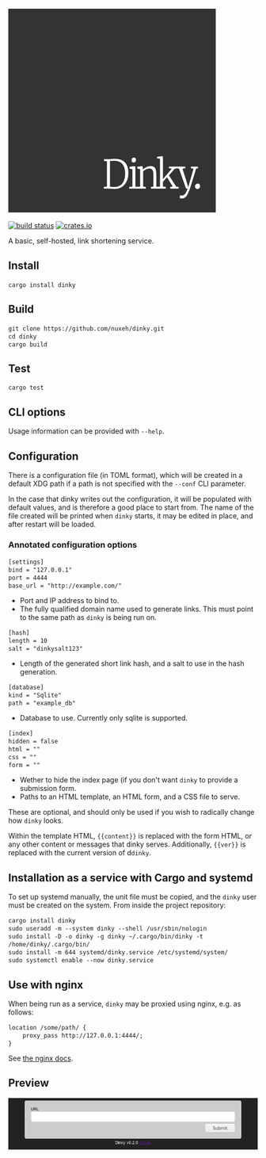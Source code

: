 ![dinky](./logo.svg "dinky")

[![build status](https://api.travis-ci.org/nuxeh/dinky.png?branch=master)](https://travis-ci.org/nuxeh/dinky)
[![crates.io](https://img.shields.io/crates/v/dinky)](https://crates.io/crates/dinky)

A basic, self-hosted, link shortening service.

## Install

    cargo install dinky

## Build

    git clone https://github.com/nuxeh/dinky.git
    cd dinky
    cargo build

## Test

    cargo test

## CLI options

Usage information can be provided with `--help`.

## Configuration

There is a configuration file (in TOML format), which will be created in a
default XDG path if a path is not specified with the `--conf` CLI parameter.

In the case that dinky writes out the configuration, it will be populated with
default values, and is therefore a good place to start from. The name of the
file created will be printed when `dinky` starts, it may be edited in place,
and after restart will be loaded.

### Annotated configuration options

~~~
[settings]
bind = "127.0.0.1"
port = 4444
base_url = "http://example.com/"
~~~

- Port and IP address to bind to.
- The fully qualified domain name used to generate links. This must point to
  the same path as `dinky` is being run on.

~~~
[hash]
length = 10
salt = "dinkysalt123"
~~~

- Length of the generated short link hash, and a salt to use in the hash
  generation.

~~~
[database]
kind = "Sqlite"
path = "example_db"
~~~

- Database to use. Currently only sqlite is supported.

~~~
[index]
hidden = false
html = ""
css = ""
form = ""
~~~

- Wether to hide the index page (if you don't want `dinky` to provide a
  submission form.
- Paths to an HTML template, an HTML form, and a CSS file to serve.

These are optional, and should only be used if you wish to radically change how
`dinky` looks.

Within the template HTML, `{{content}}` is replaced with the form HTML, or any
other content or messages that dinky serves. Additionally, `{{ver}}` is
replaced with the current version of d`dinky`.

## Installation as a service with Cargo and systemd

To set up systemd manually, the unit file must be copied, and the `dinky`
user must be created on the system. From inside the project repository:

    cargo install dinky
    sudo useradd -m --system dinky --shell /usr/sbin/nologin
    sudo install -D -o dinky -g dinky ~/.cargo/bin/dinky -t /home/dinky/.cargo/bin/
    sudo install -m 644 systemd/dinky.service /etc/systemd/system/
    sudo systemctl enable --now dinky.service

## Use with nginx

When being run as a service, `dinky` may be proxied using nginx, e.g. as
follows:

    location /some/path/ {
        proxy_pass http://127.0.0.1:4444/;
    }

See [the nginx docs](https://docs.nginx.com/nginx/admin-guide/web-server/reverse-proxy/).

## Preview

![dinky](./dinky.png "dinky preview")
